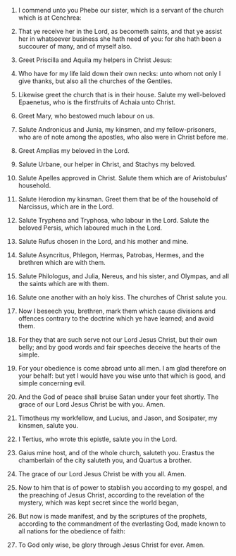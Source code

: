 1. I commend unto you Phebe our sister, which is a servant of the
church which is at Cenchrea:

2. That ye receive her in the Lord, as
becometh saints, and that ye assist her in whatsoever business she
hath need of you: for she hath been a succourer of many, and of myself
also.

3. Greet Priscilla and Aquila my helpers in Christ Jesus:

4. Who
have for my life laid down their own necks: unto whom not only I give
thanks, but also all the churches of the Gentiles.

5. Likewise greet the church that is in their house. Salute my
well-beloved Epaenetus, who is the firstfruits of Achaia unto Christ.

6. Greet Mary, who bestowed much labour on us.

7. Salute Andronicus and Junia, my kinsmen, and my fellow-prisoners,
who are of note among the apostles, who also were in Christ before me.

8. Greet Amplias my beloved in the Lord.

9. Salute Urbane, our helper in Christ, and Stachys my beloved.

10. Salute Apelles approved in Christ. Salute them which are of
Aristobulus’ household.

11. Salute Herodion my kinsman. Greet them that be of the household
of Narcissus, which are in the Lord.

12. Salute Tryphena and Tryphosa, who labour in the Lord. Salute the
beloved Persis, which laboured much in the Lord.

13. Salute Rufus chosen in the Lord, and his mother and mine.

14. Salute Asyncritus, Phlegon, Hermas, Patrobas, Hermes, and the
brethren which are with them.

15. Salute Philologus, and Julia, Nereus, and his sister, and
Olympas, and all the saints which are with them.

16. Salute one another with an holy kiss. The churches of Christ
salute you.

17. Now I beseech you, brethren, mark them which cause divisions and
offences contrary to the doctrine which ye have learned; and avoid
them.

18. For they that are such serve not our Lord Jesus Christ, but
their own belly; and by good words and fair speeches deceive the
hearts of the simple.

19. For your obedience is come abroad unto all men. I am glad
therefore on your behalf: but yet I would have you wise unto that
which is good, and simple concerning evil.

20. And the God of peace shall bruise Satan under your feet shortly.
The grace of our Lord Jesus Christ be with you. Amen.

21. Timotheus my workfellow, and Lucius, and Jason, and Sosipater,
my kinsmen, salute you.

22. I Tertius, who wrote this epistle, salute you in the Lord.

23. Gaius mine host, and of the whole church, saluteth you. Erastus
the chamberlain of the city saluteth you, and Quartus a brother.

24. The grace of our Lord Jesus Christ be with you all. Amen.

25. Now to him that is of power to stablish you according to my
gospel, and the preaching of Jesus Christ, according to the revelation
of the mystery, which was kept secret since the world began,

26. But
now is made manifest, and by the scriptures of the prophets, according
to the commandment of the everlasting God, made known to all nations
for the obedience of faith:

27. To God only wise, be glory through
Jesus Christ for ever. Amen.